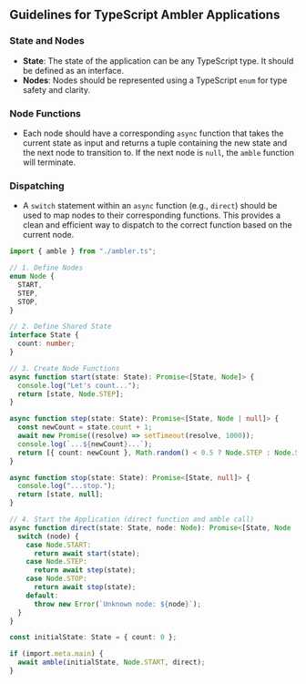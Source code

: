## Guidelines for TypeScript Ambler Applications

### State and Nodes

- **State**: The state of the application can be any TypeScript type. It should
  be defined as an interface.
- **Nodes**: Nodes should be represented using a TypeScript `enum` for type
  safety and clarity.

### Node Functions

- Each node should have a corresponding `async` function that takes the current
  state as input and returns a tuple containing the new state and the next node
  to transition to. If the next node is `null`, the `amble` function will
  terminate.

### Dispatching

- A `switch` statement within an `async` function (e.g., `direct`) should be
  used to map nodes to their corresponding functions. This provides a clean and
  efficient way to dispatch to the correct function based on the current node.

```typescript
import { amble } from "./ambler.ts";

// 1. Define Nodes
enum Node {
  START,
  STEP,
  STOP,
}

// 2. Define Shared State
interface State {
  count: number;
}

// 3. Create Node Functions
async function start(state: State): Promise<[State, Node]> {
  console.log("Let's count...");
  return [state, Node.STEP];
}

async function step(state: State): Promise<[State, Node | null]> {
  const newCount = state.count + 1;
  await new Promise((resolve) => setTimeout(resolve, 1000));
  console.log(`...${newCount}...`);
  return [{ count: newCount }, Math.random() < 0.5 ? Node.STEP : Node.STOP];
}

async function stop(state: State): Promise<[State, null]> {
  console.log("...stop.");
  return [state, null];
}

// 4. Start the Application (direct function and amble call)
async function direct(state: State, node: Node): Promise<[State, Node | null]> {
  switch (node) {
    case Node.START:
      return await start(state);
    case Node.STEP:
      return await step(state);
    case Node.STOP:
      return await stop(state);
    default:
      throw new Error(`Unknown node: ${node}`);
  }
}

const initialState: State = { count: 0 };

if (import.meta.main) {
  await amble(initialState, Node.START, direct);
}
```
